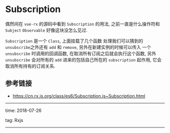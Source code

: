 # Subscription

偶然间在 `vue-rx` 的源码中看到 `Subscription` 的用法, 之前一直是什么操作符和 `Subject` `Observable` 好像这块没怎么见过.

`Subscription` 是一个 `Class`, 上面挂载了几个函数 处理我们可以猜到的 `unsubscribe`之外还有 `add` 和 `remove`, 另外在新建实例的时候可以传入 一个 `unsubscribe` 时调用的回调函数, 在取消所有订阅之后就会执行这个函数, 另外 `unsubscribe` 会对所有的 `add` 进来的包括自己所在的 `subscription` 起作用, 它会取消所有持有的订阅关系.

## 参考链接

- https://cn.rx.js.org/class/es6/Subscription.js~Subscription.html

---

time: 2018-07-26

tag: Rxjs

---
